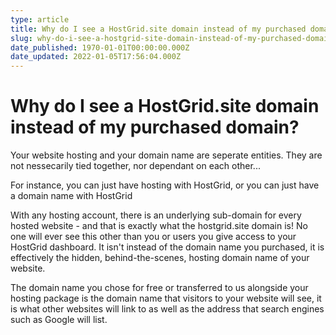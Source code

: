 ```yaml
---
type: article
title: Why do I see a HostGrid.site domain instead of my purchased domain?
slug: why-do-i-see-a-hostgrid-site-domain-instead-of-my-purchased-domain
date_published: 1970-01-01T00:00:00.000Z
date_updated: 2022-01-05T17:56:04.000Z
---
```


# Why do I see a HostGrid.site domain instead of my purchased domain?

Your website hosting and your domain name are seperate entities. They are not nessecarily tied together, nor dependant on each other...

For instance, you can just have hosting with HostGrid, or you can just have a domain name with HostGrid

With any hosting account, there is an underlying sub-domain for every hosted website - and that is exactly what the hostgrid.site domain is! No one will ever see this other than you or users you give access to your HostGrid dashboard. It isn't instead of the domain name you purchased, it is effectively the hidden, behind-the-scenes, hosting domain name of your website.

The domain name you chose for free or transferred to us alongside your hosting package is the domain name that visitors to your website will see, it is what other websites will link to as well as the address that search engines such as Google will list.